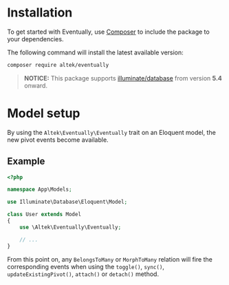 # Installation
To get started with Eventually, use [Composer](https://getcomposer.org/doc/00-intro.md) to include the package to your dependencies.

The following command will install the latest available version:

```sh
composer require altek/eventually
```

> **NOTICE:** This package supports [illuminate/database](https://packagist.org/packages/illuminate/database) from version **5.4** onward.

# Model setup
By using the `Altek\Eventually\Eventually` trait on an Eloquent model, the new pivot events become available.

## Example
```php
<?php

namespace App\Models;

use Illuminate\Database\Eloquent\Model;

class User extends Model
{
    use \Altek\Eventually\Eventually;

    // ...
}
```

From this point on, any `BelongsToMany` or `MorphToMany` relation will fire the corresponding events when using the `toggle()`, `sync()`, `updateExistingPivot()`, `attach()` or `detach()` method.

